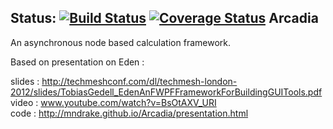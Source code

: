 ﻿Status: [![Build Status](https://travis-ci.org/mndrake/Arcadia.png)](https://travis-ci.org/mndrake/Arcadia)
[![Coverage Status](https://coveralls.io/repos/mndrake/Arcadia/badge.png)](https://coveralls.io/r/mndrake/Arcadia)
Arcadia
-------------

An asynchronous node based calculation framework.  

Based on presentation on Eden :  

slides : http://techmeshconf.com/dl/techmesh-london-2012/slides/TobiasGedell_EdenAnFWPFFrameworkForBuildingGUITools.pdf  
video : www.youtube.com/watch?v=BsOtAXV_URI  
code : http://mndrake.github.io/Arcadia/presentation.html
